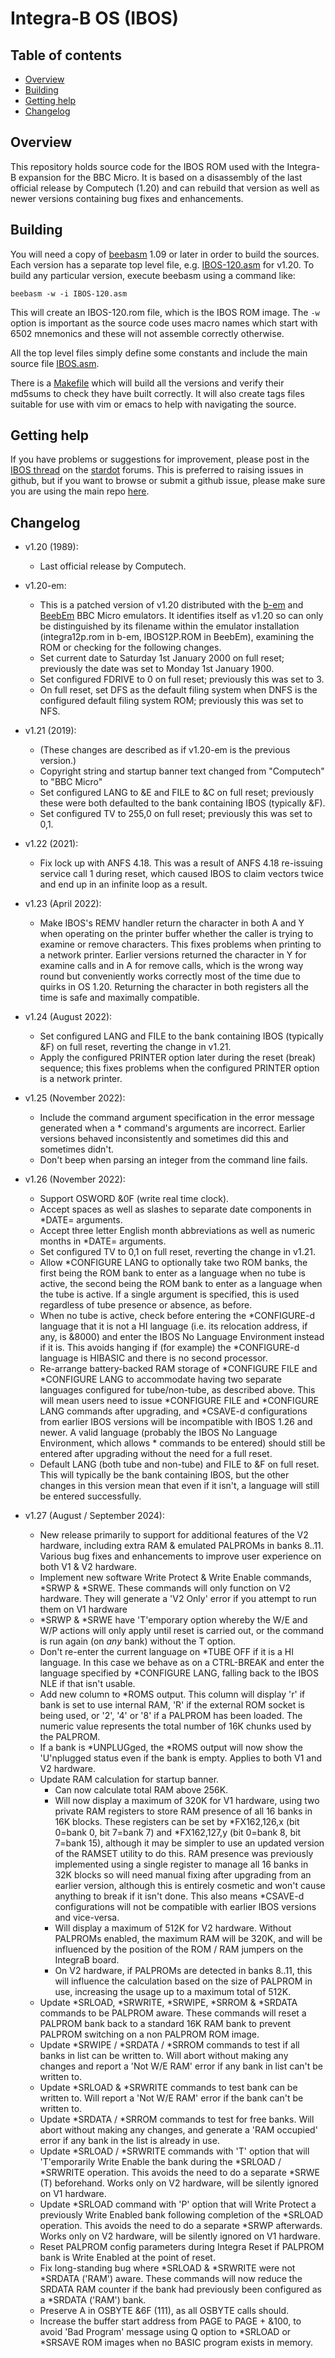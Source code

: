 # Integra-B OS (IBOS)

## Table of contents
- [Overview](#overview)
- [Building](#building)
- [Getting help](#getting-help)
- [Changelog](#changelog)

## Overview

This repository holds source code for the IBOS ROM used with the Integra-B expansion for the BBC Micro. It is based on a disassembly of the last official release by Computech (1.20) and can rebuild that version as well as newer versions containing bug fixes and enhancements.

## Building

You will need a copy of [beebasm](https://github.com/stardot/beebasm) 1.09 or later in order to build the sources. Each version has a separate top level file, e.g. [IBOS-120.asm](IBOS-120.asm) for v1.20. To build any particular version, execute beebasm using a command like:
```
beebasm -w -i IBOS-120.asm
```
This will create an IBOS-120.rom file, which is the IBOS ROM image. The `-w` option is important as the source code uses macro names which start with 6502 mnemonics and these will not assemble correctly otherwise.

All the top level files simply define some constants and include the main source file [IBOS.asm](IBOS.asm).

There is a [Makefile](Makefile) which will build all the versions and verify their md5sums to check they have built correctly. It will also create tags files suitable for use with vim or emacs to help with navigating the source.

## Getting help

If you have problems or suggestions for improvement, please post in the [IBOS thread](https://stardot.org.uk/forums/viewtopic.php?f=2&t=25898) on the [stardot](https://stardot.org.uk) forums. This is preferred to raising issues in github, but if you want to browse or submit a github issue, please make sure you are using the main repo [here](https://github.com/kgl2001/IntegraB-OS/issues).

## Changelog

* v1.20 (1989):
  * Last official release by Computech.

* v1.20-em:
  * This is a patched version of v1.20 distributed with the [b-em](https://github.com/stardot/b-em) and [BeebEm](https://github.com/stardot/beebem-windows) BBC Micro emulators. It identifies itself as v1.20 so can only be distinguished by its filename within the emulator installation (integra12p.rom in b-em, IBOS12P.ROM in BeebEm), examining the ROM or checking for the following changes.
  * Set current date to Saturday 1st January 2000 on full reset; previously the date was set to Monday 1st January 1900.
  * Set configured FDRIVE to 0 on full reset; previously this was set to 3.
  * On full reset, set DFS as the default filing system when DNFS is the configured default filing system ROM; previously this was set to NFS.

* v1.21 (2019):
  * (These changes are described as if v1.20-em is the previous version.)
  * Copyright string and startup banner text changed from "Computech" to "BBC Micro"
  * Set configured LANG to &E and FILE to &C on full reset; previously these were both defaulted to the bank containing IBOS (typically &F).
  * Set configured TV to 255,0 on full reset; previously this was set to 0,1.

* v1.22 (2021):
  * Fix lock up with ANFS 4.18. This was a result of ANFS 4.18 re-issuing service call 1 during reset, which caused IBOS to claim vectors twice and end up in an infinite loop as a result.

* v1.23 (April 2022):
  * Make IBOS's REMV handler return the character in both A and Y when operating on the printer buffer whether the caller is trying to examine or remove characters. This fixes problems when printing to a network printer. Earlier versions returned the character in Y for examine calls and in A for remove calls, which is the wrong way round but conveniently works correctly most of the time due to quirks in OS 1.20. Returning the character in both registers all the time is safe and maximally compatible.

* v1.24 (August 2022):
  * Set configured LANG and FILE to the bank containing IBOS (typically &F) on full reset, reverting the change in v1.21.
  * Apply the configured PRINTER option later during the reset (break) sequence; this fixes problems when the configured PRINTER option is a network printer.

* v1.25 (November 2022):
  * Include the command argument specification in the error message generated when a * command's arguments are incorrect. Earlier versions behaved inconsistently and sometimes did this and sometimes didn't.
  * Don't beep when parsing an integer from the command line fails.

* v1.26 (November 2022):
  * Support OSWORD &0F (write real time clock).
  * Accept spaces as well as slashes to separate date components in *DATE= arguments.
  * Accept three letter English month abbreviations as well as numeric months in *DATE= arguments.
  * Set configured TV to 0,1 on full reset, reverting the change in v1.21.
  * Allow *CONFIGURE LANG to optionally take two ROM banks, the first being the ROM bank to enter as a language when no tube is active, the second being the ROM bank to enter as a language when the tube is active. If a single argument is specified, this is used regardless of tube presence or absence, as before.
  * When no tube is active, check before entering the *CONFIGURE-d language that it is not a HI language (i.e. its relocation address, if any, is &8000) and enter the IBOS No Language Environment instead if it is. This avoids hanging if (for example) the *CONFIGURE-d language is HIBASIC and there is no second processor.
  * Re-arrange battery-backed RAM storage of *CONFIGURE FILE and *CONFIGURE LANG to accommodate having two separate languages configured for tube/non-tube, as described above. This will mean users need to issue *CONFIGURE FILE and *CONFIGURE LANG commands after upgrading, and *CSAVE-d configurations from earlier IBOS versions will be incompatible with IBOS 1.26 and newer. A valid language (probably the IBOS No Language Environment, which allows * commands to be entered) should still be entered after upgrading without the need for a full reset.
  * Default LANG (both tube and non-tube) and FILE to &F on full reset. This will typically be the bank containing IBOS, but the other changes in this version mean that even if it isn't, a language will still be entered successfully.

* v1.27 (August / September 2024):
  * New release primarily to support for additional features of the V2 hardware, including extra RAM & emulated PALPROMs in banks 8..11. Various bug fixes and enhancements to improve user experience on both V1 & V2 hardware.
  * Implement new software Write Protect & Write Enable commands, *SRWP & *SRWE. These commands will only function on V2 hardware. They will generate a 'V2 Only' error if you attempt to run them on V1 hardware
  * *SRWP & *SRWE have 'T'emporary option whereby the W/E and W/P actions will only apply until reset is carried out, or the command is run again (on *any* bank) without the T option.
  * Don't re-enter the current language on *TUBE OFF if it is a HI language. In this case we behave as on a CTRL-BREAK and enter the language specified by *CONFIGURE LANG, falling back to the IBOS NLE if that isn't usable.
  * Add new column to *ROMS output. This column will display 'r' if bank is set to use internal RAM, 'R' if the external ROM socket is being used, or '2', '4' or '8' if a PALPROM has been loaded. The numeric value represents the total number of 16K chunks used by the PALPROM.
  * If a bank is *UNPLUGged, the *ROMS output will now show the 'U'nplugged status even if the bank is empty. Applies to both V1 and V2 hardware.
  * Update RAM calculation for startup banner.
    - Can now calculate total RAM above 256K.
    - Will now display a maximum of 320K for V1 hardware, using two private RAM registers to store RAM presence of all 16 banks in 16K blocks. These registers can be set by *FX162,126,x (bit 0=bank 0, bit 7=bank 7) and *FX162,127,y (bit 0=bank 8, bit 7=bank 15), although it may be simpler to use an updated version of the RAMSET utility to do this. RAM presence was previously implemented using a single register to manage all 16 banks in 32K blocks so will need manual fixing after upgrading from an earlier version, although this is entirely cosmetic and won't cause anything to break if it isn't done. This also means *CSAVE-d configurations will not be compatible with earlier IBOS versions and vice-versa.
    - Will display a maximum of 512K for V2 hardware. Without PALPROMs enabled, the maximum RAM will be 320K, and will be influenced by the position of the ROM / RAM jumpers on the IntegraB board. 
    - On V2 hardware, if PALPROMs are detected in banks 8..11, this will influence the calculation based on the size of PALPROM in use, increasing the usage up to a maximum total of 512K.
  * Update *SRLOAD, *SRWRITE, *SRWIPE, *SRROM & *SRDATA commands to be PALPROM aware. These commands will reset a PALPROM bank back to a standard 16K RAM bank to prevent PALPROM switching on a non PALPROM ROM image.
  * Update *SRWIPE / *SRDATA / *SRROM commands to test if all banks in list can be written to. Will abort without making any changes and report a 'Not W/E RAM' error if any bank in list can't be written to.
  * Update *SRLOAD & *SRWRITE commands to test bank can be written to. Will report a 'Not W/E RAM' error if the bank can't be written to.
  * Update *SRDATA / *SRROM commands to test for free banks. Will abort without making any changes, and generate a 'RAM occupied' error if any bank in the list is already in use.
  * Update *SRLOAD / *SRWRITE commands with 'T' option that will 'T'emporarily Write Enable the bank during the *SRLOAD / *SRWRITE operation. This avoids the need to do a separate *SRWE <id> (T) beforehand. Works only on V2 hardware, will be silently ignored on V1 hardware.
  * Update *SRLOAD command with 'P' option that will Write Protect a previously Write Enabled bank following completion of the *SRLOAD operation. This avoids the need to do a separate *SRWP <id> afterwards. Works only on V2 hardware, will be silently ignored on V1 hardware.
  * Reset PALPROM config parameters during Integra Reset if PALPROM bank is Write Enabled at the point of reset.
  * Fix long-standing bug where *SRLOAD & *SRWRITE were not *SRDATA ('RAM') aware. These commands will now reduce the SRDATA RAM counter if the bank had previously been configured as a *SRDATA ('RAM') bank.
  * Preserve A in OSBYTE &6F (111), as all OSBYTE calls should.
  * Increase the buffer start address from PAGE to PAGE + &100, to avoid 'Bad Program' message using Q option to *SRLOAD or *SRSAVE ROM images when no BASIC program exists in memory.